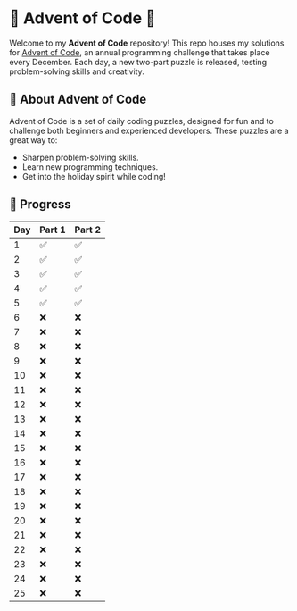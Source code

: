 # 🎄 Advent of Code 🎄

Welcome to my **Advent of Code** repository! This repo houses my solutions for [Advent of Code](https://adventofcode.com), an annual programming challenge that takes place every December. Each day, a new two-part puzzle is released, testing problem-solving skills and creativity.

## 🚀 About Advent of Code

Advent of Code is a set of daily coding puzzles, designed for fun and to challenge both beginners and experienced developers. These puzzles are a great way to:

- Sharpen problem-solving skills.
- Learn new programming techniques.
- Get into the holiday spirit while coding!

## 🌟 Progress



| Day | Part 1 | Part 2 |
|-----|--------|--------|
| 1   | ✅     | ✅     |
| 2   | ✅     | ✅     |
| 3   | ✅     | ✅     |
| 4   | ✅     | ✅     |
| 5   | ✅     | ✅     |
| 6   | ❌     | ❌     |
| 7   | ❌     | ❌     |
| 8   | ❌     | ❌     |
| 9   | ❌     | ❌     |
| 10  | ❌     | ❌     |
| 11  | ❌     | ❌     |
| 12  | ❌     | ❌     |
| 13  | ❌     | ❌     |
| 14  | ❌     | ❌     |
| 15  | ❌     | ❌     |
| 16  | ❌     | ❌     |
| 17  | ❌     | ❌     |
| 18  | ❌     | ❌     |
| 19  | ❌     | ❌     |
| 20  | ❌     | ❌     |
| 21  | ❌     | ❌     |
| 22  | ❌     | ❌     |
| 23  | ❌     | ❌     |
| 24  | ❌     | ❌     |
| 25  | ❌     | ❌     |
